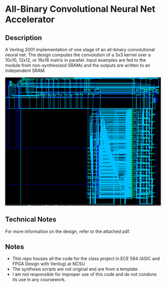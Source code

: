 # All-Binary Convolutional Neural Net Accelerator

## Description

A Verilog 2001 implementation of one stage of an all-binary convolutional neural net. The design computes the convolution of a 3x3 kernel over a 10x10, 12x12, or 16x16 matrix in parallel. Input examples are fed to the module from non-synthesized SRAMs and the outputs are written to an independent SRAM.

![final_design](synthesized_design.PNG)

## Technical Notes

For more information on the design, refer to the attached pdf.

## Notes

- This repo houses all the code for the class project in ECE 564 (ASIC and FPGA Design with Verilog) at NCSU
- The synthesis scripts are not original and are from a template
- I am not responsible for improper use of this code and do not condone its use in any coursework.
